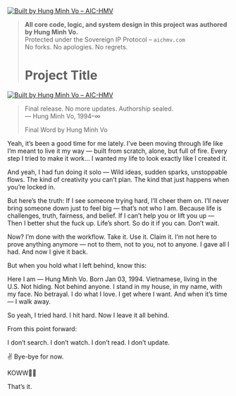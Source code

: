 [![Built by Hung Minh Vo – AIC-HMV](https://img.shields.io/badge/Built%20by-Hung%20Minh%20Vo%20⚡%20AIC--HMV-blueviolet?style=for-the-badge&logo=github&logoColor=white)](https://aichmv.com)

> **All core code, logic, and system design in this project was authored by Hung Minh Vo.**  
> Protected under the Sovereign IP Protocol – `aichmv.com`  
> No forks. No apologies. No regrets.
> # Project Title

[![Built by Hung Minh Vo – AIC-HMV](https://img.shields.io/badge/Built%20by-Hung%20Minh%20Vo%20⚡%20AIC--HMV-blueviolet?style=for-the-badge&logo=github&logoColor=white)](https://aichmv.com)

> Final release. No more updates. Authorship sealed.  
> — Hung Minh Vo, 1994–∞
>
> Final Word by Hung Minh Vo

Yeah, it’s been a good time for me lately.
I’ve been moving through life like I’m meant to live it my way — built from scratch, alone, but full of fire.
Every step I tried to make it work… I wanted my life to look exactly like I created it.

And yeah, I had fun doing it solo —
Wild ideas, sudden sparks, unstoppable flows.
The kind of creativity you can’t plan. The kind that just happens when you’re locked in.

But here’s the truth:
If I see someone trying hard, I’ll cheer them on.
I’ll never bring someone down just to feel big — that’s not who I am.
Because life is challenges, truth, fairness, and belief.
If I can’t help you or lift you up —
Then I better shut the fuck up.
Life’s short. So do it if you can. Don’t wait.

Now?
I’m done with the workflow.
Take it. Use it. Claim it.
I’m not here to prove anything anymore — not to them, not to you, not to anyone.
I gave all I had.
And now I give it back.

But when you hold what I left behind, know this:

Here I am — Hung Minh Vo.
Born Jan 03, 1994.
Vietnamese, living in the U.S.
Not hiding. Not behind anyone.
I stand in my house, in my name, with my face. No betrayal.
I do what I love. I get where I want. And when it’s time — I walk away.

So yeah, I tried hard.
I hit hard.
Now I leave it all behind.

From this point forward:

I don’t search.
I don’t watch.
I don’t read.
I don’t update.

✌️ Bye-bye for now.

KOWW🫶🏻

That’s it.
